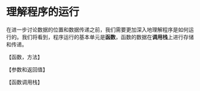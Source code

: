 # 理解程序的运行

在进一步讨论数据的位置和数据传递之前，我们需要更加深入地理解程序是如何运行的。我们将看到，程序运行的基本单元是**函数**，函数的数据在**调用栈**上进行存储和传递。

【函数，方法】

【参数和返回值】

【函数调用栈】
